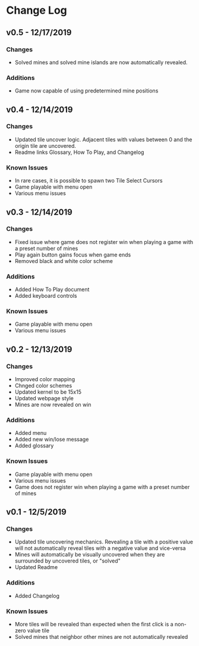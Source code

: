 # Change Log

## v0.5 - 12/17/2019
### Changes
- Solved mines and solved mine islands are now automatically revealed.

### Additions
- Game now capable of using predetermined mine positions

## v0.4 - 12/14/2019
### Changes
- Updated tile uncover logic. Adjacent tiles with values between 0 and the origin tile are uncovered.
- Readme links Glossary, How To Play, and Changelog

### Known Issues
- In rare cases, it is possible to spawn two Tile Select Cursors
- Game playable with menu open
- Various menu issues

## v0.3 - 12/14/2019
### Changes
- Fixed issue where game does not register win when playing a game with a preset number of mines
- Play again button gains focus when game ends
- Removed black and white color scheme
### Additions
- Added How To Play document
- Added keyboard controls 

### Known Issues
- Game playable with menu open
- Various menu issues

## v0.2 - 12/13/2019
### Changes
- Improved color mapping
- Chnged color schemes
- Updated kernel to be 15x15
- Updated webpage style
- Mines are now revealed on win

### Additions
- Added menu
- Added new win/lose message
- Added glossary

### Known Issues
- Game playable with menu open
- Various menu issues
- Game does not register win when playing a game with a preset number of mines


## v0.1 - 12/5/2019
### Changes
- Updated tile uncovering mechanics. Revealing a tile with a positive value will not automatically reveal tiles with a negative value and vice-versa
- Mines will automatically be visually uncovered when they are surrounded by uncovered tiles, or "solved"
- Updated Readme

### Additions
- Added Changelog

### Known Issues
- More tiles will be revealed than expected when the first click is a non-zero value tile
- Solved mines that neighbor other mines are not automatically revealed
